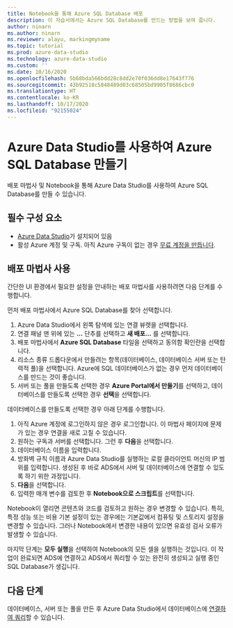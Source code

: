 ```yaml
---
title: Notebook을 통해 Azure SQL Database 배포
description: 이 자습서에서는 Azure SQL Database를 만드는 방법을 보여 줍니다.
author: ninarn
ms.author: ninarn
ms.reviewer: alayu, markingmyname
ms.topic: tutorial
ms.prod: azure-data-studio
ms.technology: azure-data-studio
ms.custom: ''
ms.date: 10/16/2020
ms.openlocfilehash: 5b68bda566bdd28c8dd2e70f036dd8e17643f776
ms.sourcegitcommit: 43b92518c5848489d03c68505bd9905f8686cbc0
ms.translationtype: HT
ms.contentlocale: ko-KR
ms.lasthandoff: 10/17/2020
ms.locfileid: "92155024"
---
```

# <a name="create-an-azure-sql-database-using-azure-data-studio"></a>Azure Data Studio를 사용하여 Azure SQL Database 만들기

배포 마법사 및 Notebook을 통해 Azure Data Studio를 사용하여 Azure SQL Database를 만들 수 있습니다.

## <a name="pre-requisites"></a>필수 구성 요소

 - [Azure Data Studio](download-azure-data-studio.md)가 설치되어 있음
 - 활성 Azure 계정 및 구독. 아직 Azure 구독이 없는 경우 [무료 계정을 만듭니다](https://azure.microsoft.com/free/).

## <a name="use-the-deployment-wizard"></a>배포 마법사 사용

간단한 UI 환경에서 필요한 설정을 안내하는 배포 마법사를 사용하려면 다음 단계를 수행합니다.

먼저 배포 마법사에서 Azure SQL Database를 찾아 선택합니다.

 1. Azure Data Studio에서 왼쪽 탐색에 있는 연결 뷰렛을 선택합니다.
 2. 연결 패널 맨 위에 있는 **...** 단추를 선택하고 **새 배포...** 를 선택합니다.
 3. 배포 마법사에서 **Azure SQL Database** 타일을 선택하고 동의함 확인란을 선택합니다.
 4. 리소스 종류 드롭다운에서 만들려는 항목(데이터베이스, 데이터베이스 서버 또는 탄력적 풀)을 선택합니다. Azure에 SQL 데이터베이스가 없는 경우 먼저 데이터베이스를 만드는 것이 좋습니다.
 5. 서버 또는 풀을 만들도록 선택한 경우 **Azure Portal에서 만들기**를 선택하고, 데이터베이스를 만들도록 선택한 경우 **선택**을 선택합니다.

데이터베이스를 만들도록 선택한 경우 아래 단계를 수행합니다.

 1. 아직 Azure 계정에 로그인하지 않은 경우 로그인합니다. 이 마법사 페이지에 문제가 있는 경우 연결을 새로 고칠 수 있습니다.
 2. 원하는 구독과 서버를 선택합니다. 그런 후 **다음**을 선택합니다.
 3. 데이터베이스 이름을 입력합니다.
 4. 방화벽 규칙 이름과 Azure Data Studio를 실행하는 로컬 클라이언트 머신의 IP 범위를 입력합니다. 생성된 후 바로 ADS에서 서버 및 데이터베이스에 연결할 수 있도록 하기 위한 과정입니다.
 5. **다음**을 선택합니다.
 6. 입력한 매개 변수를 검토한 후 **Notebook으로 스크립트**를 선택합니다.

Notebook이 열리면 콘텐츠와 코드를 검토하고 원하는 경우 변경할 수 있습니다. 특히, 특정 성능 또는 비용 기본 설정이 있는 경우에는 기본값에서 컴퓨팅 및 스토리지 설정을 변경할 수 있습니다. 그러나 Notebook에서 변경한 내용이 있으면 유효성 검사 오류가 발생할 수 있습니다.

마지막 단계는 **모두 실행**을 선택하여 Notebook의 모든 셀을 실행하는 것입니다. 이 작업이 완료되면 ADS에 연결하고 ADS에서 쿼리할 수 있는 완전히 생성되고 실행 중인 SQL Database가 생깁니다.

## <a name="next-steps"></a>다음 단계

데이터베이스, 서버 또는 풀을 만든 후 Azure Data Studio에서 데이터베이스에 [연결하여 쿼리](quickstart-sql-database.md)할 수 있습니다.

